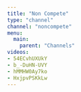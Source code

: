 ```yaml
---
title: "Non Compete"
type: "channel"
channel: "noncompete"
menu:
  main:
    parent: "Channels"
videos:
- 54ECvhUXUkY
- b_-DuHN-UVY
- hMMHW0Ay7ko
- HxjpvPSKkLw
---
```

